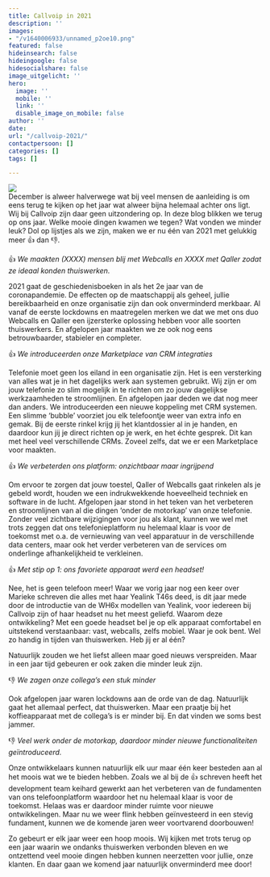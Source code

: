 ```yaml
---
title: Callvoip in 2021
description: ''
images:
- "/v1640006933/unnamed_p2oe10.png"
featured: false
hideinsearch: false
hideingoogle: false
hidesocialshare: false
image_uitgelicht: ''
hero:
  image: ''
  mobile: ''
  link: ''
  disable_image_on_mobile: false
author: ''
date: 
url: "/callvoip-2021/"
contactpersoon: []
categories: []
tags: []

---
```

  
![](https://res.cloudinary.com/callvoip/image/upload/v1640006933/unnamed_p2oe10.png)  
December is alweer halverwege wat bij veel mensen de aanleiding is om eens terug te kijken op het jaar wat alweer bijna helemaal achter ons ligt. Wij bij Callvoip zijn daar geen uitzondering op. In deze blog blikken we terug op ons jaar. Welke mooie dingen kwamen we tegen? Wat vonden we minder leuk? Dol op lijstjes als we zijn, maken we er nu één van 2021 met gelukkig meer 👍 dan 👎.

👍 _We maakten (XXXX) mensen blij met Webcalls en XXXX met Qaller zodat ze ideaal konden thuiswerken._

2021 gaat de geschiedenisboeken in als het 2e jaar van de coronapandemie. De effecten op de maatschappij als geheel, jullie bereikbaarheid en onze organisatie zijn dan ook onverminderd merkbaar. Al vanaf de eerste lockdowns en maatregelen merken we dat we met ons duo Webcalls en Qaller een ijzersterke oplossing hebben voor alle soorten thuiswerkers. En afgelopen jaar maakten we ze ook nog eens betrouwbaarder, stabieler en completer.

👍 _We introduceerden onze Marketplace van CRM integraties_

Telefonie moet geen los eiland in een organisatie zijn. Het is een versterking van alles wat je in het dagelijks werk aan systemen gebruikt. Wij zijn er om jouw telefonie zo slim mogelijk in te richten om zo jouw dagelijkse werkzaamheden te stroomlijnen. En afgelopen jaar deden we dat nog meer dan anders. We introduceerden een nieuwe koppeling met CRM systemen. Een slimme ‘bubble’ voorziet jou elk telefoontje weer van extra info en gemak. Bij de eerste rinkel krijg jij het klantdossier al in je handen, en daardoor kun jij je direct richten op je werk, en het échte gesprek. Dit kan met heel veel verschillende CRMs. Zoveel zelfs, dat we er een Marketplace voor maakten.

👍 _We verbeterden ons platform: onzichtbaar maar ingrijpend_

Om ervoor te zorgen dat jouw toestel, Qaller of Webcalls gaat rinkelen als je gebeld wordt, houden we een indrukwekkende hoeveelheid techniek en software in de lucht. Afgelopen jaar stond in het teken van het verbeteren en stroomlijnen van al die dingen ‘onder de motorkap’ van onze telefonie. Zonder veel zichtbare wijzigingen voor jou als klant, kunnen we wel met trots zeggen dat ons telefonieplatform nu helemaal klaar is voor de toekomst met o.a. de vernieuwing van veel apparatuur in de verschillende data centers, maar ook het verder verbeteren van de services om onderlinge afhankelijkheid te verkleinen.

👍 _Met stip op 1: ons favoriete apparaat werd een headset!_

Nee, het is geen telefoon meer! Waar we vorig jaar nog een keer over Marieke schreven die alles met haar Yealink T46s deed, is dit jaar mede door de introductie van de WH6x modellen van Yealink, voor iedereen bij Callvoip zijn of haar headset nu het meest geliefd. Waarom deze ontwikkeling? Met een goede headset bel je op elk apparaat comfortabel en uitstekend verstaanbaar: vast, webcalls, zelfs mobiel. Waar je ook bent. Wel zo handig in tijden van thuiswerken. Heb jij er al één?

Natuurlijk zouden we het liefst alleen maar goed nieuws verspreiden. Maar in een jaar tijd gebeuren er ook zaken die minder leuk zijn.

👎 _We zagen onze collega’s een stuk minder_

Ook afgelopen jaar waren lockdowns aan de orde van de dag. Natuurlijk gaat het allemaal perfect, dat thuiswerken. Maar een praatje bij het koffieapparaat met de collega’s is er minder bij. En dat vinden we soms best jammer.

👎 _Veel werk onder de motorkap, daardoor minder nieuwe functionaliteiten geïntroduceerd._

Onze ontwikkelaars kunnen natuurlijk elk uur maar één keer besteden aan al het moois wat we te bieden hebben. Zoals we al bij de 👍 schreven heeft het development team keihard gewerkt aan het verbeteren van de fundamenten van ons telefoonplatform waardoor het nu helemaal klaar is voor de toekomst. Helaas was er daardoor minder ruimte voor nieuwe ontwikkelingen. Maar nu we weer flink hebben geïnvesteerd in een stevig fundament, kunnen we de komende jaren weer voortvarend doorbouwen!

Zo gebeurt er elk jaar weer een hoop moois. Wij kijken met trots terug op een jaar waarin we ondanks thuiswerken verbonden bleven en we ontzettend veel mooie dingen hebben kunnen neerzetten voor jullie, onze klanten. En daar gaan we komend jaar natuurlijk onverminderd mee door!